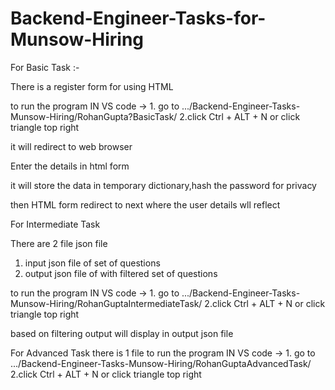 # Backend-Engineer-Tasks-for-Munsow-Hiring

For Basic Task :-

There is a register form for using HTML

to run the program IN VS code -> 1. go to .../Backend-Engineer-Tasks-Munsow-Hiring/RohanGupta?BasicTask/
2.click Ctrl + ALT + N or click triangle top right

it will redirect to web browser

Enter the details in html form

it will store the data in temporary dictionary,hash the password for privacy

then HTML form redirect to next where the user details wll reflect

For Intermediate Task

There are 2 file json file

1. input json file of set of questions
2. output json file of with filtered set of questions

to run the program IN VS code -> 1. go to .../Backend-Engineer-Tasks-Munsow-Hiring/RohanGuptaIntermediateTask/
2.click Ctrl + ALT + N or click triangle top right

based on filtering
output will display in output json file

For Advanced Task
there is 1 file
to run the program IN VS code -> 1. go to .../Backend-Engineer-Tasks-Munsow-Hiring/RohanGuptaAdvancedTask/
2.click Ctrl + ALT + N or click triangle top right
